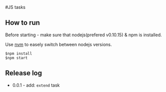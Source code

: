 #JS tasks

## How to run

Before starting - make sure that nodejs(prefered v0.10.15) & npm is installed.

Use [nvm](github-nvm) to easely switch between nodejs versions.

    $npm install
    $npm start

## Release log

* 0.0.1 - add: `extend` task

[github-nvm]:https://github.com/creationix/nvm